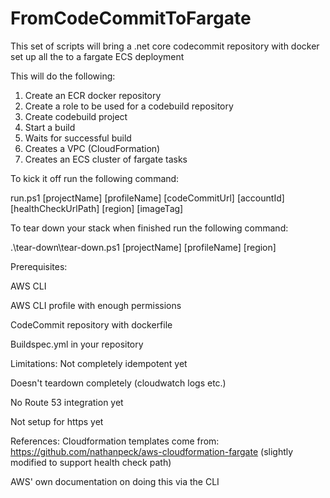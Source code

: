 # FromCodeCommitToFargate
This set of scripts will bring a .net core codecommit repository with docker set up all the to a fargate ECS deployment

This will do the following:
1. Create an ECR docker repository
2. Create a role to be used for a codebuild repository
3. Create codebuild project
4. Start a build
5. Waits for successful build
6. Creates a VPC (CloudFormation)
7. Creates an ECS cluster of fargate tasks

To kick it off run the following command:

run.ps1 [projectName] [profileName] [codeCommitUrl] [accountId] [healthCheckUrlPath] [region] [imageTag]

To tear down your stack when finished run the following command:

.\tear-down\tear-down.ps1 [projectName] [profileName] [region]

Prerequisites:

AWS CLI

AWS CLI profile with enough permissions

CodeCommit repository with dockerfile

Buildspec.yml in your repository

Limitations:
Not completely idempotent yet

Doesn't teardown completely (cloudwatch logs etc.)

No Route 53 integration yet

Not setup for https yet

References:
Cloudformation templates come from: https://github.com/nathanpeck/aws-cloudformation-fargate (slightly modified to support health check path)

AWS' own documentation on doing this via the CLI
